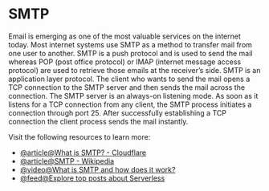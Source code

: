 # SMTP

Email is emerging as one of the most valuable services on the internet today. Most internet systems use SMTP as a method to transfer mail from one user to another. SMTP is a push protocol and is used to send the mail whereas POP (post office protocol) or IMAP (internet message access protocol) are used to retrieve those emails at the receiver’s side. SMTP is an application layer protocol. The client who wants to send the mail opens a TCP connection to the SMTP server and then sends the mail across the connection. The SMTP server is an always-on listening mode. As soon as it listens for a TCP connection from any client, the SMTP process initiates a connection through port 25. After successfully establishing a TCP connection the client process sends the mail instantly.

Visit the following resources to learn more:

- [@article@What is SMTP? - Cloudflare](https://www.cloudflare.com/learning/email-security/what-is-smtp)
- [@article@SMTP - Wikipedia](https://en.wikipedia.org/wiki/Simple_Mail_Transfer_Protocol)
- [@video@What is SMTP and how does it work?](https://www.youtube.com/watch?v=iUhDT3ZtWS0)
- [@feed@Explore top posts about Serverless](https://app.daily.dev/tags/serverless?ref=roadmapsh)